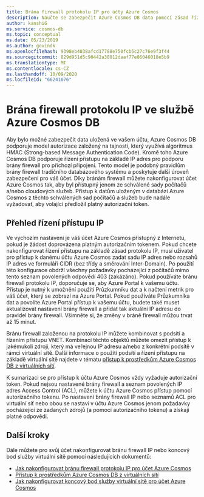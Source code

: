 ```yaml
---
title: Brána firewall protokolu IP pro účty Azure Cosmos
description: Naučte se zabezpečit Azure Cosmos DB data pomocí zásad řízení přístupu IP pro podporu brány firewall.
author: kanshiG
ms.service: cosmos-db
ms.topic: conceptual
ms.date: 05/23/2019
ms.author: govindk
ms.openlocfilehash: 9398eb4038afcd17788e750fcb5c27c76e9f3f44
ms.sourcegitcommit: 829d951d5c90442a38012daaf77e86046018e5b9
ms.translationtype: MT
ms.contentlocale: cs-CZ
ms.lasthandoff: 10/09/2020
ms.locfileid: "66241076"
---
```

# <a name="ip-firewall-in-azure-cosmos-db"></a>Brána firewall protokolu IP ve službě Azure Cosmos DB

Aby bylo možné zabezpečit data uložená ve vašem účtu, Azure Cosmos DB podporuje model autorizace založený na tajnosti, který využívá algoritmus HMAC (Strong-based Message Authentication Code). Kromě toho Azure Cosmos DB podporuje řízení přístupu na základě IP adres pro podporu brány firewall pro příchozí připojení. Tento model je podobný pravidlům brány firewall tradičního databázového systému a poskytuje další úroveň zabezpečení pro váš účet. Díky bránám firewall můžete nakonfigurovat účet Azure Cosmos tak, aby byl přístupný jenom ze schválené sady počítačů a/nebo cloudových služeb. Přístup k datům uloženým v databázi Azure Cosmos z těchto schválených sad počítačů a služeb bude nadále vyžadovat, aby volající předložil platný autorizační token.

## <a name="ip-access-control-overview"></a><a id="ip-access-control-overview"></a>Přehled řízení přístupu IP

Ve výchozím nastavení je váš účet Azure Cosmos přístupný z Internetu, pokud je žádost doprovázena platným autorizačním tokenem. Pokud chcete nakonfigurovat řízení přístupu na základě zásad protokolu IP, musí uživatel pro přístup k danému účtu Azure Cosmos zadat sadu IP adres nebo rozsahů IP adres ve formuláři CIDR (bez třídy a směrování Inter-Domain). Po použití této konfigurace obdrží všechny požadavky pocházející z počítačů mimo tento seznam povolených odpovědí 403 (zakázáno). Pokud používáte bránu firewall protokolu IP, doporučuje se, aby Azure Portal k vašemu účtu. Přístup je nutný k umožnění použití Průzkumníku dat a k načtení metrik pro váš účet, který se zobrazí na Azure Portal. Pokud používáte Průzkumníka dat a povolíte Azure Portal přístup k vašemu účtu, budete také muset aktualizovat nastavení brány firewall a přidat tak aktuální IP adresu do pravidel brány firewall. Všimněte si, že změny v bráně firewall můžou trvat až 15 minut. 

Bránu firewall založenou na protokolu IP můžete kombinovat s podsítí a řízením přístupu VNET. Kombinací těchto objektů můžete omezit přístup k jakémukoli zdroji, který má veřejnou IP adresu a/nebo z konkrétní podsítě v rámci virtuální sítě. Další informace o použití podsítí a řízení přístupu na základě virtuální sítě najdete v tématu [přístup k prostředkům Azure Cosmos DB z virtuálních sítí](vnet-service-endpoint.md).

K sumarizaci se pro přístup k účtu Azure Cosmos vždy vyžaduje autorizační token. Pokud nejsou nastavené brány firewall a seznam povolených IP adres Access Control (ACL), můžete k účtu Azure Cosmos přístup pomocí autorizačního tokenu. Po nastavení brány firewall IP nebo seznamů ACL pro virtuální síť nebo obou se nastaví v účtu Azure Cosmos jenom požadavky pocházející ze zadaných zdrojů (a pomocí autorizačního tokenu) a získají platné odpovědi. 

## <a name="next-steps"></a>Další kroky

Dále můžete pro svůj účet nakonfigurovat bránu firewall IP nebo koncový bod služby virtuální sítě pomocí následujících dokumentů:

* [Jak nakonfigurovat bránu firewall protokolu IP pro účet Azure Cosmos](how-to-configure-firewall.md)
* [Přístup k prostředkům Azure Cosmos DB z virtuálních sítí](vnet-service-endpoint.md)
* [Jak nakonfigurovat koncový bod služby virtuální sítě pro účet Azure Cosmos](how-to-configure-vnet-service-endpoint.md)




